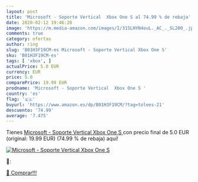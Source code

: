 ```yaml
---
layout: post
title: 'Microsoft - Soporte Vertical  Xbox One S al 74.99 % de rebaja'
date: 2020-02-12 19:46:28
image: 'https://m.media-amazon.com/images/I/31SLHYN4ouL._AC_._SL200_.jpg'
comments: true
category: ofertas
author: ring
slug: 'B01H3F19CM-es Microsoft - Soporte Vertical Xbox One S'
sku: 'B01H3F19CM-es'
tags: [ 'xbox', ]
actualPrice: 5.0 EUR
currency: EUR
price: 5.0
comparePrice: 19.99 EUR
prodname: 'Microsoft - Soporte Vertical  Xbox One S '
country: 'es'
flag: '🇪🇸'
buyurl: 'https://www.amazon.es/dp/B01H3F19CM/?tag=tolees-21'
descuento: '74.99'
average: '7.475'
---
```


Tienes [Microsoft - Soporte Vertical  Xbox One S ](https://www.amazon.es/dp/B01H3F19CM/?tag=tolees-21) con precio final de  5.0 EUR (original: 19.99 EUR) (74.99 %  de rebaja) aqui!

[![Microsoft - Soporte Vertical  Xbox One S](https://m.media-amazon.com/images/I/31SLHYN4ouL._AC_._SL200_.jpg)](https://www.amazon.es/dp/B01H3F19CM/?tag=tolees-21)

🔎:


[🛒 Comprar!!!](https://www.amazon.es/dp/B01H3F19CM/?tag=tolees-21)

